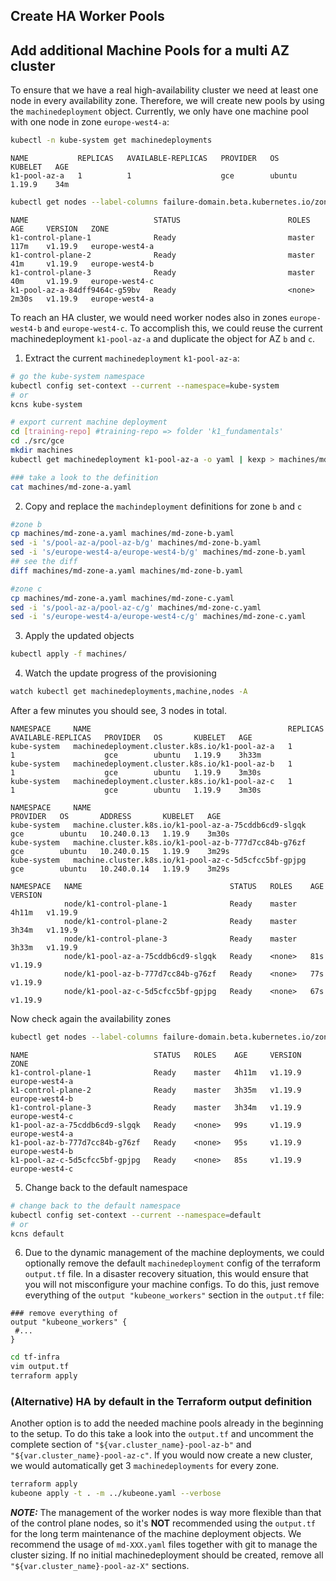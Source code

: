 ## Create HA Worker Pools

## Add additional Machine Pools for a multi AZ cluster

To ensure that we have a real high-availability cluster we need at least one node in every availability zone. Therefore, we will create new pools by using the `machinedeployment` object. Currently, we only have one machine pool with one node in zone `europe-west4-a`:
```bash
kubectl -n kube-system get machinedeployments
```
```
NAME           REPLICAS   AVAILABLE-REPLICAS   PROVIDER   OS       KUBELET   AGE
k1-pool-az-a   1          1                    gce        ubuntu   1.19.9    34m
```
```bash
kubectl get nodes --label-columns failure-domain.beta.kubernetes.io/zone
```
```
NAME                            STATUS                        ROLES    AGE     VERSION   ZONE
k1-control-plane-1              Ready                         master   117m    v1.19.9   europe-west4-a
k1-control-plane-2              Ready                         master   41m     v1.19.9   europe-west4-b
k1-control-plane-3              Ready                         master   40m     v1.19.9   europe-west4-c
k1-pool-az-a-84dff9464c-g59bv   Ready                         <none>   2m30s   v1.19.9   europe-west4-a
```   

To reach an HA cluster, we would need worker nodes also in zones `europe-west4-b` and `europe-west4-c`. To accomplish this, we could reuse the current machinedeployment `k1-pool-az-a` and duplicate the object for AZ `b` and `c`.

1. Extract the current `machinedeployment` `k1-pool-az-a`:
```bash
# go the kube-system namespace
kubectl config set-context --current --namespace=kube-system
# or
kcns kube-system

# export current machine deployment
cd [training-repo] #training-repo => folder 'k1_fundamentals'
cd ./src/gce
mkdir machines     
kubectl get machinedeployment k1-pool-az-a -o yaml | kexp > machines/md-zone-a.yaml

### take a look to the definition
cat machines/md-zone-a.yaml
```                              
2. Copy and replace the `machindeployment` definitions for zone `b` and `c`
```bash
#zone b
cp machines/md-zone-a.yaml machines/md-zone-b.yaml
sed -i 's/pool-az-a/pool-az-b/g' machines/md-zone-b.yaml
sed -i 's/europe-west4-a/europe-west4-b/g' machines/md-zone-b.yaml
## see the diff
diff machines/md-zone-a.yaml machines/md-zone-b.yaml

#zone c
cp machines/md-zone-a.yaml machines/md-zone-c.yaml
sed -i 's/pool-az-a/pool-az-c/g' machines/md-zone-c.yaml
sed -i 's/europe-west4-a/europe-west4-c/g' machines/md-zone-c.yaml
```
3. Apply the updated objects
```bash
kubectl apply -f machines/               
```                                                     
4. Watch the update progress of the provisioning
```bash
watch kubectl get machinedeployments,machine,nodes -A
```
After a few minutes you should see, 3 nodes in total.
```
NAMESPACE     NAME                                            REPLICAS   AVAILABLE-REPLICAS   PROVIDER   OS       KUBELET   AGE
kube-system   machinedeployment.cluster.k8s.io/k1-pool-az-a   1          1                    gce        ubuntu   1.19.9    3h33m
kube-system   machinedeployment.cluster.k8s.io/k1-pool-az-b   1          1                    gce        ubuntu   1.19.9    3m30s
kube-system   machinedeployment.cluster.k8s.io/k1-pool-az-c   1          1                    gce        ubuntu   1.19.9    3m30s

NAMESPACE     NAME                                                   PROVIDER   OS       ADDRESS       KUBELET   AGE
kube-system   machine.cluster.k8s.io/k1-pool-az-a-75cddb6cd9-slgqk   gce        ubuntu   10.240.0.13   1.19.9    3m30s
kube-system   machine.cluster.k8s.io/k1-pool-az-b-777d7cc84b-g76zf   gce        ubuntu   10.240.0.15   1.19.9    3m29s
kube-system   machine.cluster.k8s.io/k1-pool-az-c-5d5cfcc5bf-gpjpg   gce        ubuntu   10.240.0.14   1.19.9    3m29s

NAMESPACE   NAME                                 STATUS   ROLES    AGE     VERSION
            node/k1-control-plane-1              Ready    master   4h11m   v1.19.9
            node/k1-control-plane-2              Ready    master   3h34m   v1.19.9
            node/k1-control-plane-3              Ready    master   3h33m   v1.19.9
            node/k1-pool-az-a-75cddb6cd9-slgqk   Ready    <none>   81s     v1.19.9
            node/k1-pool-az-b-777d7cc84b-g76zf   Ready    <none>   77s     v1.19.9
            node/k1-pool-az-c-5d5cfcc5bf-gpjpg   Ready    <none>   67s     v1.19.9
```
Now check again the availability zones
```bash
kubectl get nodes --label-columns failure-domain.beta.kubernetes.io/zone
```
```
NAME                            STATUS   ROLES    AGE     VERSION   ZONE
k1-control-plane-1              Ready    master   4h11m   v1.19.9   europe-west4-a
k1-control-plane-2              Ready    master   3h35m   v1.19.9   europe-west4-b
k1-control-plane-3              Ready    master   3h34m   v1.19.9   europe-west4-c
k1-pool-az-a-75cddb6cd9-slgqk   Ready    <none>   99s     v1.19.9   europe-west4-a
k1-pool-az-b-777d7cc84b-g76zf   Ready    <none>   95s     v1.19.9   europe-west4-b
k1-pool-az-c-5d5cfcc5bf-gpjpg   Ready    <none>   85s     v1.19.9   europe-west4-c
```

5. Change back to the default namespace
```bash
# change back to the default namespace
kubectl config set-context --current --namespace=default
# or
kcns default
```

6. Due to the dynamic management of the machine deployments, we could optionally remove the default `machinedeployment` config of the terraform `output.tf` file. In a disaster recovery situation, this would ensure that you will not misconfigure your machine configs. To do this, just remove everything of the `output "kubeone_workers"` section in the `output.tf` file:
```hcl-terraform
### remove everything of
output "kubeone_workers" {
 #...
}
```  
```bash
cd tf-infra
vim output.tf
terraform apply
```

### (Alternative) HA by default in the Terraform output definition

Another option is to add the needed machine pools already in the beginning to the setup. To do this take a look into the `output.tf` and uncomment the complete section of `"${var.cluster_name}-pool-az-b"` and `"${var.cluster_name}-pool-az-c"`. If you would now create a new cluster, we would automatically get 3 `machinedeployments` for every zone.

```bash                                         
terraform apply
kubeone apply -t . -m ../kubeone.yaml --verbose
```
***NOTE:*** The management of the worker nodes is way more flexible than that of the control plane nodes, so it's **NOT**  recommended using the `output.tf` for the long term maintenance of the machine deployment objects. We recommend the usage of `md-XXX.yaml` files together with git to manage the cluster sizing. If no initial machinedeployment should be created, remove all `"${var.cluster_name}-pool-az-X"` sections. 
